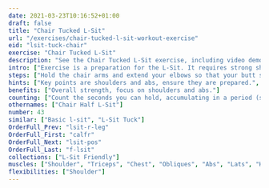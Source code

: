 ```yaml
---
date: 2021-03-23T10:16:52+01:00
draft: false
title: "Chair Tucked L-Sit"
url: "/exercises/chair-tucked-l-sit-workout-exercise"
eid: "lsit-tuck-chair"
exercise: "Chair Tucked L-Sit"
description: "See the Chair Tucked L-Sit exercise, including video demonstration, instructions on how-to perform, benefits, activated body parts and related exercises."
intro: ["Exercise is a preparation for the L-Sit. It requires strong shoulders and abs, although other muscles are also involved."]
steps: ["Hold the chair arms and extend your elbows so that your butt stays off the chair.", "Bend your knees as in a sit position, or higher bringing them towards your chest.", "You can use two facing chairs, if you chair has weak armrest."]
hints: ["Key points are shoulders and abs, ensure they are prepared.", "Other muscles are also involved, this is a complete exercise.", "When starting, to be able to hold the position for a few seconds is already a great exercise.", "Exercise is office-friendly and can be done everywhere."]
benefits: ["Overall strength, focus on shoulders and abs."]
counting: ["Count the seconds you can hold, accumulating in a period (session, day, week).", "Set an accumulated goal for a workout session, say 60 seconds, and do the necessary repetitions to reach that goal.", "Count accumulated time with L-Sit tuck in the floor, chair or pair of chairs.", "Get used to try this position every time you sit on a strong chair. It will become easier and easier."]
othernames: ["Chair Half L-Sit"]
number: 43
similar: ["Basic l-sit", "L-Sit Tuck"]
OrderFull_Prev: "lsit-r-leg"
OrderFull_First: "calfr"
OrderFull_Next: "lsit-pos"
OrderFull_Last: "f-lsit"
collections: ["L-Sit Friendly"]
muscles: ["Shoulder", "Triceps", "Chest", "Obliques", "Abs", "Lats", "Hip Flexor"]
flexibilities: ["Shoulder"]
---
```

